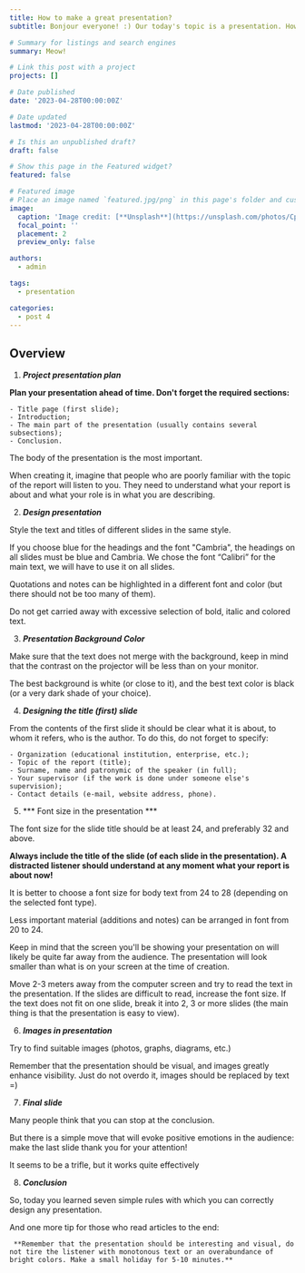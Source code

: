 ```yaml
---
title: How to make a great presentation? 
subtitle: Bonjour everyone! :) Our today's topic is a presentation. How to design and interest the viewer? Today I'll tell you about it

# Summary for listings and search engines
summary: Meow!

# Link this post with a project
projects: []

# Date published
date: '2023-04-28T00:00:00Z'

# Date updated
lastmod: '2023-04-28T00:00:00Z'

# Is this an unpublished draft?
draft: false

# Show this page in the Featured widget?
featured: false

# Featured image
# Place an image named `featured.jpg/png` in this page's folder and customize its options here.
image:
  caption: 'Image credit: [**Unsplash**](https://unsplash.com/photos/CpkOjOcXdUY)'
  focal_point: ''
  placement: 2
  preview_only: false

authors:
  - admin

tags:
  - presentation

categories:
  - post 4
---
```


## Overview

1. ***Project presentation plan***

**Plan your presentation ahead of time. Don't forget the required sections:**

    - Title page (first slide);
    - Introduction;
    - The main part of the presentation (usually contains several subsections);
    - Conclusion.
   
The body of the presentation is the most important.

When creating it, imagine that people who are poorly familiar with the topic of the report will listen to you. They need to understand what your report is about and what your role is in what you are describing.

2. ***Design presentation***

Style the text and titles of different slides in the same style.

If you choose blue for the headings and the font "Cambria", the headings on all slides must be blue and Cambria. We chose the font “Calibri” for the main text, we will have to use it on all slides.

Quotations and notes can be highlighted in a different font and color (but there should not be too many of them).

Do not get carried away with excessive selection of bold, italic and colored text.

3. ***Presentation Background Color***

Make sure that the text does not merge with the background, keep in mind that the contrast on the projector will be less than on your monitor.

The best background is white (or close to it), and the best text color is black (or a very dark shade of your choice).

4. ***Designing the title (first) slide***

From the contents of the first slide it should be clear what it is about, to whom it refers, who is the author. To do this, do not forget to specify:

    - Organization (educational institution, enterprise, etc.);
    - Topic of the report (title);
    - Surname, name and patronymic of the speaker (in full);
    - Your supervisor (if the work is done under someone else's supervision);
    - Contact details (e-mail, website address, phone).

5. *** Font size in the presentation ***

The font size for the slide title should be at least 24, and preferably 32 and above.

**Always include the title of the slide (of each slide in the presentation). A distracted listener should understand at any moment what your report is about now!**

It is better to choose a font size for body text from 24 to 28 (depending on the selected font type).

Less important material (additions and notes) can be arranged in font from 20 to 24.

Keep in mind that the screen you'll be showing your presentation on will likely be quite far away from the audience. The presentation will look smaller than what is on your screen at the time of creation.

Move 2-3 meters away from the computer screen and try to read the text in the presentation. If the slides are difficult to read, increase the font size. If the text does not fit on one slide, break it into 2, 3 or more slides (the main thing is that the presentation is easy to view).

6. ***Images in presentation***

Try to find suitable images (photos, graphs, diagrams, etc.)

Remember that the presentation should be visual, and images greatly enhance visibility. Just do not overdo it, images should be replaced by text =)

7. ***Final slide***

Many people think that you can stop at the conclusion.

But there is a simple move that will evoke positive emotions in the audience: make the last slide thank you for your attention!

It seems to be a trifle, but it works quite effectively

8. ***Conclusion***

So, today you learned seven simple rules with which you can correctly design any presentation.

And one more tip for those who read articles to the end:

     **Remember that the presentation should be interesting and visual, do not tire the listener with monotonous text or an overabundance of bright colors. Make a small holiday for 5-10 minutes.**

